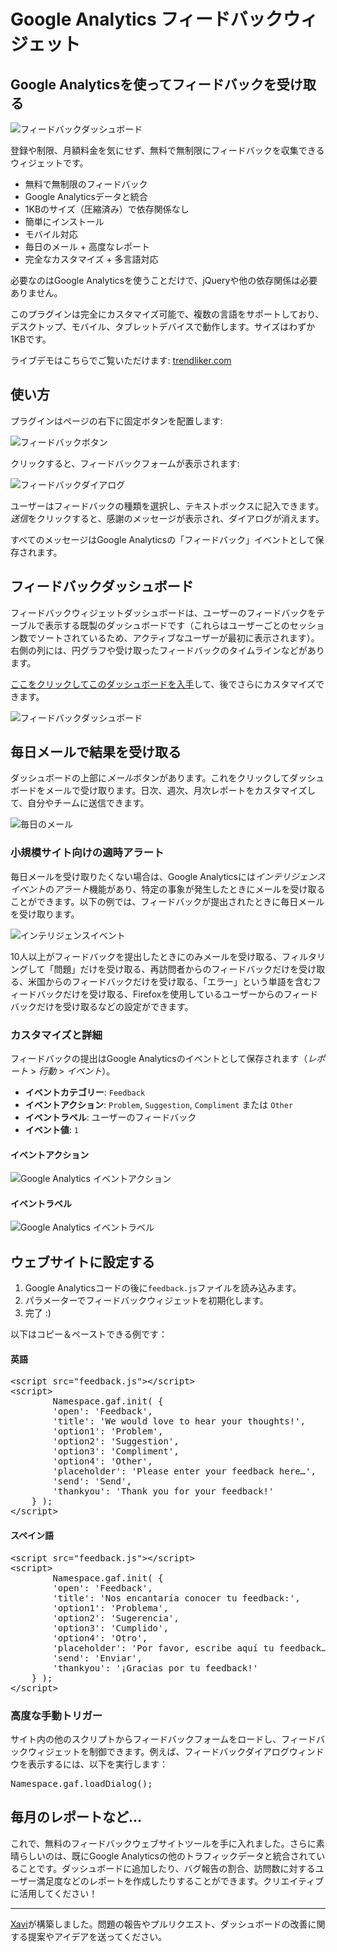 # Google Analytics フィードバックウィジェット

## Google Analyticsを使ってフィードバックを受け取る

![フィードバックダッシュボード](https://cloud.githubusercontent.com/assets/141241/6202018/df394a10-b4ce-11e4-9b75-047aaf44c511.png)

登録や制限、月額料金を気にせず、無料で無制限にフィードバックを収集できるウィジェットです。

* 無料で無制限のフィードバック
* Google Analyticsデータと統合
* 1KBのサイズ（圧縮済み）で依存関係なし
* 簡単にインストール
* モバイル対応
* 毎日のメール + 高度なレポート
* 完全なカスタマイズ + 多言語対応

必要なのはGoogle Analyticsを使うことだけで、jQueryや他の依存関係は必要ありません。

このプラグインは完全にカスタマイズ可能で、複数の言語をサポートしており、デスクトップ、モバイル、タブレットデバイスで動作します。サイズはわずか1KBです。

ライブデモはこちらでご覧いただけます: <a href="http://trendliker.com/">trendliker.com</a>

## 使い方

プラグインはページの右下に固定ボタンを配置します:

![フィードバックボタン](https://cloud.githubusercontent.com/assets/141241/6185187/ce03b870-b36b-11e4-86a7-a6ef880f95ec.png)

クリックすると、フィードバックフォームが表示されます:

![フィードバックダイアログ](https://cloud.githubusercontent.com/assets/141241/6185199/f122f686-b36b-11e4-8858-fb8869824b82.png)

ユーザーはフィードバックの種類を選択し、テキストボックスに記入できます。<em>送信</em>をクリックすると、感謝のメッセージが表示され、ダイアログが消えます。

すべてのメッセージはGoogle Analyticsの「フィードバック」イベントとして保存されます。

## フィードバックダッシュボード

フィードバックウィジェットダッシュボードは、ユーザーのフィードバックをテーブルで表示する既製のダッシュボードです（これらはユーザーごとのセッション数でソートされているため、アクティブなユーザーが最初に表示されます）。右側の列には、円グラフや受け取ったフィードバックのタイムラインなどがあります。

<a href="https://www.google.com/analytics/web/template?uid=DcXKkhvbT1GSHHcOrdkGoA">ここをクリックしてこのダッシュボードを入手</a>して、後でさらにカスタマイズできます。

![フィードバックダッシュボード](https://cloud.githubusercontent.com/assets/141241/6202018/df394a10-b4ce-11e4-9b75-047aaf44c511.png)

## 毎日メールで結果を受け取る

ダッシュボードの上部に<em>メール</em>ボタンがあります。これをクリックしてダッシュボードをメールで受け取ります。日次、週次、月次レポートをカスタマイズして、自分やチームに送信できます。

![毎日のメール](https://cloud.githubusercontent.com/assets/141241/6202046/85f10072-b4d0-11e4-9bd6-d5f9c7c7f677.png)

### 小規模サイト向けの適時アラート

毎日メールを受け取りたくない場合は、Google Analyticsには<em>インテリジェンスイベント</em>の<em>アラート</em>機能があり、特定の事象が発生したときにメールを受け取ることができます。以下の例では、フィードバックが提出されたときに毎日メールを受け取ります。

![インテリジェンスイベント](https://cloud.githubusercontent.com/assets/141241/6192851/649201c6-b3b6-11e4-9b0a-b15783c18b01.png)

10人以上がフィードバックを提出したときにのみメールを受け取る、フィルタリングして「問題」だけを受け取る、再訪問者からのフィードバックだけを受け取る、米国からのフィードバックだけを受け取る、「エラー」という単語を含むフィードバックだけを受け取る、Firefoxを使用しているユーザーからのフィードバックだけを受け取るなどの設定ができます。

### カスタマイズと詳細

フィードバックの提出はGoogle Analyticsのイベントとして保存されます（<em>レポート</em> > <em>行動</em> > <em>イベント</em>）。

- **イベントカテゴリー**: <code>Feedback</code>
- **イベントアクション**: <code>Problem</code>, <code>Suggestion</code>, <code>Compliment</code> または <code>Other</code>
- **イベントラベル**: ユーザーのフィードバック
- **イベント値**: <code>1</code>

#### イベントアクション

![Google Analytics イベントアクション](https://cloud.githubusercontent.com/assets/141241/6185994/6abf609e-b374-11e4-8e4c-7501001007e5.png)

#### イベントラベル

![Google Analytics イベントラベル](https://cloud.githubusercontent.com/assets/141241/6186019/b39a9fae-b374-11e4-8c98-a1c0ebb52949.png)

## ウェブサイトに設定する

1. Google Analyticsコードの後に<code>feedback.js</code>ファイルを読み込みます。
2. パラメーターでフィードバックウィジェットを初期化します。
3. 完了 :)

以下はコピー＆ペーストできる例です：

#### 英語

<pre>&lt;script src="feedback.js"&gt;&lt;/script&gt;
&lt;script&gt;
		Namespace.gaf.init( {
		'open': 'Feedback',
		'title': 'We would love to hear your thoughts!',
		'option1': 'Problem',
		'option2': 'Suggestion',
		'option3': 'Compliment',
		'option4': 'Other',
		'placeholder': 'Please enter your feedback here&hellip;',
		'send': 'Send',
		'thankyou': 'Thank you for your feedback!'
	} );
&lt;/script&gt;</pre>

#### スペイン語

<pre>&lt;script src="feedback.js"&gt;&lt;/script&gt;
&lt;script&gt;
		Namespace.gaf.init( {
		'open': 'Feedback',
		'title': 'Nos encantaría conocer tu feedback:',
		'option1': 'Problema',
		'option2': 'Sugerencia',
		'option3': 'Cumplido',
		'option4': 'Otro',
		'placeholder': 'Por favor, escribe aquí tu feedback&hellip;',
		'send': 'Enviar',
		'thankyou': '¡Gracias por tu feedback!'
	} );
&lt;/script&gt;</pre>

### 高度な手動トリガー

サイト内の他のスクリプトからフィードバックフォームをロードし、フィードバックウィジェットを制御できます。例えば、フィードバックダイアログウィンドウを表示するには、以下を実行します：

<pre>Namespace.gaf.loadDialog();</pre>

## 毎月のレポートなど...

これで、無料のフィードバックウェブサイトツールを手に入れました。さらに素晴らしいのは、既にGoogle Analyticsの他のトラフィックデータと統合されていることです。ダッシュボードに追加したり、バグ報告の割合、訪問数に対するユーザー満足度などのレポートを作成したりすることができます。クリエイティブに活用してください！

<hr>

<a href="http://xaviesteve.com">Xavi</a>が構築しました。問題の報告やプルリクエスト、ダッシュボードの改善に関する提案やアイデアを送ってください。
